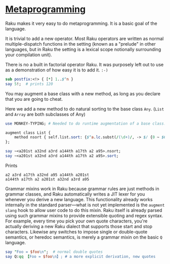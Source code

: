 [1]: https://rosettacode.org/wiki/Metaprogramming

# [Metaprogramming][1]





Raku makes it very easy to do metaprogramming. It is a basic goal of the language.



It is trivial to add a new operator. Most Raku operators are written as normal multiple-dispatch functions in the setting (known as a "prelude" in other languages, but in Raku the setting is a lexical scope notionally surrounding your compilation unit).



There is no a built in factorial operator Raku. It was purposely left out to use as a demonstration of how easy it is to add it. `:-)`

```perl
sub postfix:<!> { [*] 1..$^n }
say 5!;  # prints 120
```


You may augment a base class with a new method, as long as you declare that you are going to cheat.



Here we add a new method to do natural sorting to the base class `Any`. (`List` and `Array` are both subclasses of Any)

```perl
use MONKEY-TYPING; # Needed to do runtime augmentation of a base class.

augment class List {
    method nsort { self.list.sort: {$^a.lc.subst(/(\d+)/, -> $/ {0 ~ $0.chars.chr ~ $0 }, :g) ~ "\x0" ~ $^a} }
};

say ~<a201st a32nd a3rd a144th a17th a2 a95>.nsort;
say ~<a201st a32nd a3rd a144th a17th a2 a95>.sort;
```


Prints


```
a2 a3rd a17th a32nd a95 a144th a201st
a144th a17th a2 a201st a32nd a3rd a95
```


Grammar mixins work in Raku because grammar rules are just methods in grammar classes, and Raku automatically writes a JIT lexer for you whenever you derive a new language.  This functionality already works internally in the standard parser—what is not yet implemented is the `augment slang` hook to allow user code to do this mixin.  Raku itself is already parsed using such grammar mixins to provide extensible quoting and regex syntax.  For example, every time you pick your own quote characters, you're actually deriving a new Raku dialect that supports those start and stop characters.  Likewise any switches to impose single or double-quote semantics, or heredoc semantics, is merely a grammar mixin on the basic `Q` language.

```perl
say "Foo = $foo\n";  # normal double quotes
say Q:qq 【Foo = $foo\n】; # a more explicit derivation, new quotes
```
